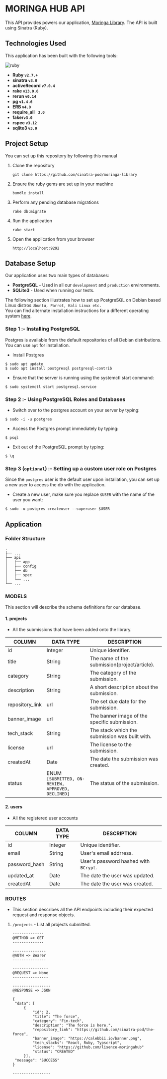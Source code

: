 # MORINGA HUB API
This API provides powers our application, [Moringa Library](https://moringa-library.web.app/). The API is built using Sinatra (Ruby).

## Technologies Used
This application has been built with the following tools:

![ruby](https://img.shields.io/badge/Ruby-CC342D?style=for-the-badge&logo=ruby&logoColor=white)


- **Ruby `v2.7.+`**
- **sinatra `v3.0`**
- **activeRecord `v7.0.4`**
- **rake `v13.0.6`**
- **rerun `v0.14`**
- **pg `v1.4.6`**
- **ERB `v4.0`**
- **require_all ` 3.0`**
- **faker`v3.0`**
- **rspec `v3.12`**
- **sqlite3 `v3.0`**


## Project Setup
You can set up this repository by following this manual

1. Clone the repository
    ```{shell}
   git clone https://github.com/sinatra-pod/moringa-library
   ```
2. Ensure the ruby gems are set up in your machine
    ```{shell}
   bundle install
   ```
3. Perform any pending database migrations
   ```{shell}
   rake db:migrate
   ```
4. Run the application
    ```{shell}
    rake start
    ```
5. Open the application from your browser
    ```
   http://localhost:9292
   ```





## Database Setup
Our application uses two main types of databases:

- **PostgreSQL** - Used in all our `development` and `production` environments.
- **SQLite3** - Used when running our tests.

The following section illustrates how to set up PostgreSQL on Debian based Linux distros `Ubuntu, Parrot, Kali Linux etc.`<br/>
You can find alternate installation instructions for a different operating system [here](https://www.postgresql.org/download/).

### Step 1 :- Installing PostgreSQL

Postgres is available from the default repositories of all Debian distributions. You can use `apt` for installation.

- Install Postgres
```
$ sudo apt update
$ sudo apt install postgresql postgresql-contrib
```

- Ensure that the server is running using the systemctl start command:
```{shell}
$ sudo systemctl start postgresql.service
```

### Step 2 :- Using PostgreSQL Roles and Databases

- Switch over to the postgres account on your server by typing:
```{shell}
$ sudo -i -u postgres
```
- Access the Postgres prompt immediately by typing:
```{shell}
$ psql
```
- Exit out of the PostgreSQL prompt by typing:
```{shell}
$ \q
```

### Step 3 (`optional`) :- Setting up a custom user role on Postgres
Since the `postgres` user is the default user upon installation, you can set up a new user to access the db with the application.

- Create a new user, make sure you replace `$USER` with the name of the user you want:
```{shell}
$ sudo -u postgres createuser --superuser $USER
```


## Application

### Folder Structure


    .
    ├── ...
    ├── api                   
    │   ├── app              
    │   ├── config            
    │   ├── db            
    │   ├── spec          
    │   └── ...                 
    └── ...



### MODELS
This section will describe the schema definitions for our database.

#### 1. projects
- All the submissions that have been added onto the library.

| COLUMN           | DATA TYPE                                         | DESCRIPTION                                      | 
|------------------|---------------------------------------------------|--------------------------------------------------|
| id               | Integer                                           | Unique identifier.                               |
| title            | String                                            | The name of the submission(project/article).     |
| category         | String                                            | The category of the submission.                  |
| description      | String                                            | A short description about the submission.        | 
| repository_link  | url                                               | The set due date for the submission.             |
| banner_image     | url                                               | The banner image of the specific submission.     |
| tech_stack       | String                                            | The stack which the submission was built with.   |
| license          | url                                               | The license to the submission.                   |
| createdAt        | Date                                              | The date the submission was created.             |
| status           | ENUM `[SUBMITTED, ON-REVIEW, APPROVED, DECLINED]` | The status of the submission.                    |


#### 2. users

- All the registered user accounts

| COLUMN        | DATA TYPE | DESCRIPTION                           | 
|---------------|-----------|---------------------------------------|
| id            | Integer   | Unique identifier.                    |
| email         | String    | User's email addrress.                |
| password_hash | String    | User's password hashed with `BCrypt`. |
| updated_at    | Date      | The date the user was updated.        |
| createdAt     | Date      | The date the user was created.        |


### ROUTES

- This section describes all the API endpoints including their expected request and response objects.

   
1. `/projects` - List all projects submitted.

   ```{json}
   --------------
   @METHOD => GET
   --------------
   
   ---------------
   @AUTH => Bearer
   ---------------
   
   ----------------
   @REQUEST => None
   ----------------
   
   -----------------
   @RESPONSE => JSON
   
   {
    "data": [
        {
            "id": 2,
            "title": "The force",
            "category": "Fin-tech",
            "description": "The force is here.",
            "repository_link": "https://github.com/sinatra-pod/the-force",
            "banner_image": "https://calebbii.io/banner.png",
            "tech_stacks": "React, Ruby, Typscript",
            "license": "https://github.com/lisence-moringahub"
            "status": "CREATED"
        }],
    "message": "SUCCESS"
   }
   
   -----------------
   ```